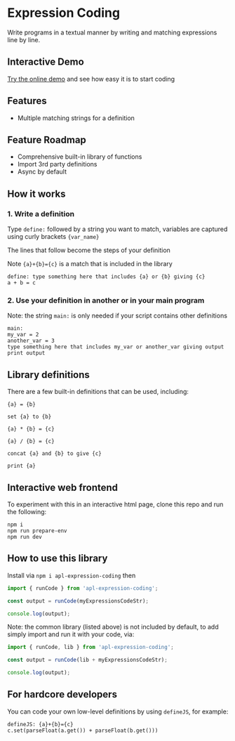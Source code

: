 # Expression Coding
Write programs in a textual manner by writing and matching expressions line by line.

## Interactive Demo
[Try the online demo](https://andrewlowndes.github.io/expression-coding/) and see how easy it is to start coding

## Features
- Multiple matching strings for a definition

## Feature Roadmap
- Comprehensive built-in library of functions
- Import 3rd party definitions
- Async by default

## How it works

### 1. Write a definition

Type `define:` followed by a string you want to match, variables are captured using curly brackets `{var_name}`

The lines that follow become the steps of your definition

Note `{a}+{b}={c}` is a match that is included in the library

```
define: type something here that includes {a} or {b} giving {c}
a + b = c
```

### 2. Use your definition in another or in your main program

Note: the string `main:` is only needed if your script contains other definitions

```
main:
my_var = 2
another_var = 3
type something here that includes my_var or another_var giving output
print output
```

## Library definitions
There are a few built-in definitions that can be used, including:

```
{a} = {b}
```
```
set {a} to {b}
```
```
{a} * {b} = {c}
```
```
{a} / {b} = {c}
```
```
concat {a} and {b} to give {c}
```
```
print {a}
```

## Interactive web frontend

To experiment with this in an interactive html page, clone this repo and run the following:

```
npm i
npm run prepare-env
npm run dev
```

## How to use this library

Install via `npm i apl-expression-coding` then

```javascript
import { runCode } from 'apl-expression-coding';

const output = runCode(myExpressionsCodeStr);

console.log(output);
```

Note: the common library (listed above) is not included by default, to add simply import and run it with your code, via:

```javascript
import { runCode, lib } from 'apl-expression-coding';

const output = runCode(lib + myExpressionsCodeStr);

console.log(output);
```

## For hardcore developers

You can code your own low-level definitions by using `defineJS`, for example:

```
defineJS: {a}+{b}={c}
c.set(parseFloat(a.get()) + parseFloat(b.get()))
```
